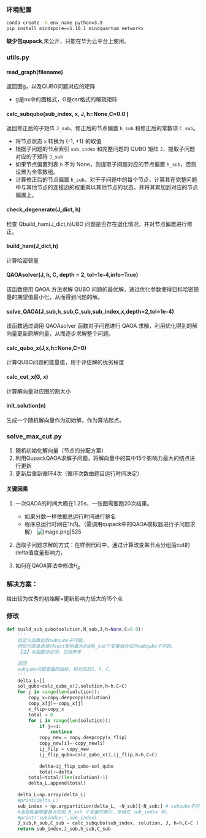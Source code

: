 ---
---

### 环境配置

```bash
conda create -n env_name python=3.9
pip install mindspore==1.10.1 mindquantum networkx
```

**缺少包qupack**,未公开，只能在华为云平台上使用。

### utils.py

#### read_graph(filename)
返回图g，以及QUBO问题对应的矩阵
+ g是nx中的图格式，G是csr格式的稀疏矩阵

#### calc_subqubo(sub_index, x, J, h=None,C=0.0 )
返回修正后的子矩阵 `J_sub`、修正后的节点偏置 `h_sub` 和修正后的常数项 `C_sub`。
+ 将节点状态 `x` 转换为 {-1, +1} 的取值
+ 根据子问题的节点索引 `sub_index` 和完整问题的 QUBO 矩阵 `J`，提取子问题对应的子矩阵 `J_sub`
+ 如果节点偏置列表 `h` 不为 None，则提取子问题对应的节点偏置 `h_sub`，否则设置为全零数组。
+ 计算修正后的节点偏置 `h_sub`。对于子问题中的每个节点，计算其在完整问题中与其他节点的连接边的权重乘以其他节点的状态，并将其累加到对应的节点偏置上。

#### check_degenerate(J_dict, h)
检查 Qbuild_ham(J_dict,h)UBO 问题是否存在退化情况，并对节点偏置进行修正。

#### build_ham(J_dict,h)
计算哈密顿量

#### QAOAsolver(J, h, C, depth = 2, tol=1e-4,info=True)
该函数使用 QAOA 方法求解 QUBO 问题的最优解，通过优化参数使得目标哈密顿量的期望值最小化，从而得到问题的解。

#### solve_QAOA(J_sub,h_sub,C_sub,sub_index,x,depth=2,tol=1e-4)
该函数通过调用 QAOAsolver 函数对子问题进行 QAOA 求解，利用优化得到的解向量更新原解向量，从而逐步求解整个问题。

#### calc_qubo_x(J,x,h=None,C=0)
计算QUBO问题的能量值，用于评估解的优劣程度

#### calc_cut_x(G, x)
计算解向量对应图的割大小

#### init_solution(n)
生成一个随机解向量作为初始解，作为算法起点。




### solve_max_cut.py
1. 随机初始化解向量（节点的分配方案）
2. 利用QupackQAOA求解子问题，将解向量中的其中15个影响力最大的结点进行更新
3. 更新后重新循环4次（循环次数由题目运行时间决定）

#### 关键因素
1. 一次QAOA的时间大概在1.25s，一张图需要跑20次结果。
	+ 如果分数一样依据总运行时间进行排名
	+ 程序总运行时间在1h内。（需调用qupack中的QAOA模拟器进行子问题求解）
![image.png|525](https://cdn.jsdelivr.net/gh/Thomas333333/MyPostImage/Images/20230710101321.png)

2. 选取子问题求解的方式：在样例代码中，通过计算改变某节点分组后cut的delta值度量影响力，
3. 如何在QAOA算法中修改$H_p$ 

### 解决方案：
给出较为优秀的初始解+更新影响力较大的15个点


### 修改
```python
def build_sub_qubo(solution,N_sub,J,h=None,C=0.0):
    '''
    自定义函数选取subqubo子问题。
    例如可简单选择对cost影响最大的前N_sub个变量组合成为subqubo子问题。
    【注】本函数非必须，仅供参考
    
    返回
    subqubo问题变量的指标，和对应的J，h，C。
    '''
    delta_L=[]
    sol_qubo=calc_qubo_x(J,solution,h=h,C=C)
    for j in range(len(solution)):
        copy_x=copy.deepcopy(solution)
        copy_x[j]=-copy_x[j]
        x_flip=copy_x
        total = 0
        for i in range(len(solution)):
            if j==i:
                continue
            copy_new = copy.deepcopy(x_flip)
            copy_new[i]=-copy_new[i]
            ij_filp = copy_new
            ij_flip_qubo=calc_qubo_x(J,ij_flip,h=h,C=C)
        
            delta=ij_flip_qubo-sol_qubo
            total+=delta
        total=total/(len(solution)-1)
        delta_L.append(total)
        
    delta_L=np.array(delta_L)
    #print(delta_L)
    sub_index = np.argpartition(delta_L, -N_sub)[-N_sub:] # subqubo子问题的变量们
    #选取能量增量最大的前 N_sub 个变量的索引，存储在 sub_index 中。
    #print('subindex:',sub_index)
    J_sub,h_sub,C_sub = calc_subqubo(sub_index, solution, J, h=h,C=C )
    return sub_index,J_sub,h_sub,C_sub
```